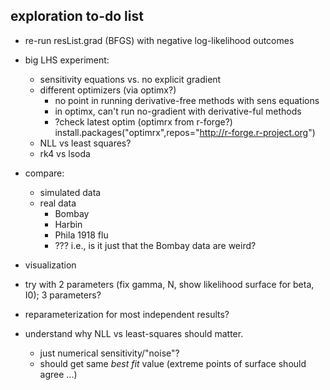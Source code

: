 ## exploration to-do list

- re-run resList.grad (BFGS) with negative log-likelihood outcomes
- big LHS experiment:
    - sensitivity equations vs. no explicit gradient
	- different optimizers (via optimx?)
	    - no point in running derivative-free methods with sens equations
		- in optimx, can't run no-gradient with derivative-ful methods
		- ?check latest optim (optimrx from r-forge?)
		   install.packages("optimrx",repos="http://r-forge.r-project.org")
    - NLL vs least squares?
	- rk4 vs lsoda
- compare:
    - simulated data
	- real data
	    - Bombay
		- Harbin
		- Phila 1918 flu
		- ???
i.e., is it just that the Bombay data are weird?

- visualization

- try with 2 parameters (fix gamma, N, show likelihood
   surface for beta, I0); 3 parameters?
   
- reparameterization for most independent results?

- understand why NLL vs least-squares should matter.
    - just numerical sensitivity/"noise"?
	- should get same *best fit* value (extreme points of surface should agree ...)
